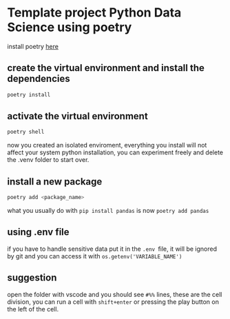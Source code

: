 # Template project Python Data Science using poetry

install poetry [here](https://python-poetry.org/docs/#installing-with-the-official-installer)


## create the virtual environment and install the dependencies

```bash
poetry install
```

## activate the virtual environment

```bash
poetry shell
```

now you created an isolated enviroment, everything you install will not affect your system python installation, you can experiment freely and delete the .venv folder to start over. 


## install a new package

```bash
poetry add <package_name>
```
what you usually do with ```pip install pandas``` is now ```poetry add pandas```

## using .env file

if you have to handle sensitive data put it in the ```.env ```file, it will be ignored by git and you can access it with ```os.getenv('VARIABLE_NAME')```


## suggestion 
open the folder with vscode and you should see 
```#%%``` lines, these are the cell division, you can run a cell with ```shift+enter``` or pressing the play button on the left of the cell.


